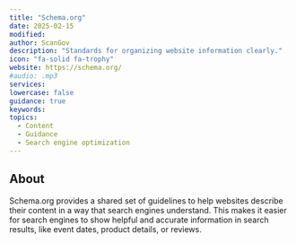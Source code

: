 ```yaml
---
title: "Schema.org"
date: 2025-02-15
modified: 
author: ScanGov
description: "Standards for organizing website information clearly."
icon: "fa-solid fa-trophy"
website: https://schema.org/
#audio: .mp3
services: 
lowercase: false
guidance: true
keywords: 
topics:
  - Content
  - Guidance
  - Search engine optimization
---
```


## About

Schema.org provides a shared set of guidelines to help websites describe their content in a way that search engines understand. This makes it easier for search engines to show helpful and accurate information in search results, like event dates, product details, or reviews.